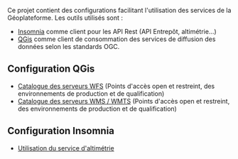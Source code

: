 Ce projet contient des configurations facilitant l'utilisation des services de la Géoplateforme. Les outils utilisés sont :

* [Insomnia](https://insomnia.rest/) comme client pour les API Rest (API Entrepôt, altimétrie...)
* [QGis](https://www.qgis.org/fr/site/) comme client de consommation des services de diffusion des données selon les standards OGC.

## Configuration QGis

* [Catalogue des serveurs WFS](./qgis/wfs.xml) (Points d'accès open et restreint, des environnements de production et de qualification)
* [Catalogue des serveurs WMS / WMTS](./qgis/wms-wmts.xml) (Points d'accès open et restreint, des environnements de production et de qualification)

## Configuration Insomnia

* [Utilisation du service d'altimétrie](./insomnia/altimetrie/base.qua.json)